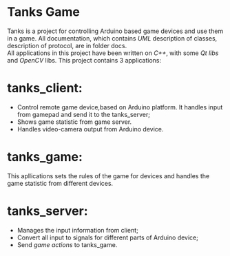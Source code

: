 Tanks Game
==========

Tanks is a project for controlling Arduino based game devices and use them in a game. All documentation, which contains *UML* description of classes, description of protocol, are in folder docs.  
All applications in this project have been written on *C++*, with some *Qt libs* and *OpenCV* libs. This project contains 3 applications:

tanks_client:
=============
* Control remote game device,based on Arduino platform. It handles input from gamepad and send it to the tanks_server;
* Shows game statistic from game server.
* Handles video-camera output from Arduino device.

tanks_game:
=============

This apllications sets the rules of the game for devices and handles the game statistic from different devices.


tanks_server:
=============
* Manages the input information from client;
* Convert all input to signals for different parts of Arduino device;
* Send *game actions* to tanks_game.